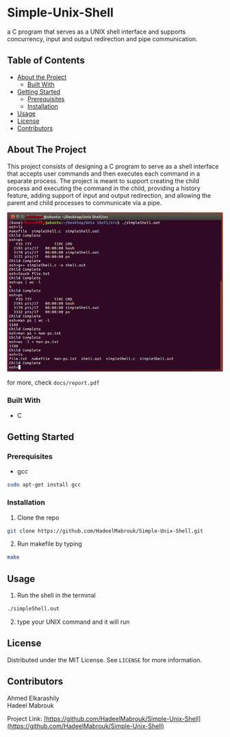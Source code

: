 # Simple-Unix-Shell
a C program that serves as a UNIX shell interface and supports concurrency, input and output redirection and pipe communication.

<!-- TABLE OF CONTENTS -->
## Table of Contents

* [About the Project](#about-the-project)
  * [Built With](#built-with)
* [Getting Started](#getting-started)
  * [Prerequisites](#prerequisites)
  * [Installation](#installation)
* [Usage](#usage)
* [License](#license)
* [Contributors](#contributors)


<!-- ABOUT THE PROJECT -->
## About The Project


This project consists of designing a C program to serve as a shell interface that accepts user commands and then executes each command in a separate process. The project is meant to support creating the child process and executing the command in the child, providing a history feature, adding support of input and output redirection, and allowing the parent and child processes to communicate via a pipe.

![Screenshot](screenshot.png)

for more, check `docs/report.pdf`


### Built With
* C

<!-- GETTING STARTED -->
## Getting Started

### Prerequisites

* gcc
```sh
sudo apt-get install gcc
```

### Installation

1. Clone the repo
```sh
git clone https://github.com/HadeelMabrouk/Simple-Unix-Shell.git
```
2. Run makefile by typing
```sh
make
```



<!-- USAGE EXAMPLES -->
## Usage

1. Run the shell in the terminal
```sh
./simpleShell.out
```

2. type your UNIX command and it will run


<!-- LICENSE -->
## License

Distributed under the MIT License. See `LICENSE` for more information.



<!-- CONTRIBUTORS -->
## Contributors  

Ahmed Elkarashily  
Hadeel Mabrouk

Project Link: [https://github.com/HadeelMabrouk/Simple-Unix-Shell](https://github.com/HadeelMabrouk/Simple-Unix-Shell)
